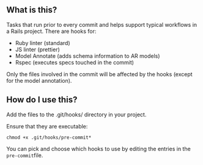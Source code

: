 ## What is this?

Tasks that run prior to every commit and helps support typical workflows in a Rails project. There are hooks for:

- Ruby linter (standard)
- JS linter (prettier)
- Model Annotate (adds schema information to AR models)
- Rspec (executes specs touched in the commit)

Only the files involved in the commit will be affected by the hooks (except for the model annotation).

## How do I use this?

Add the files to the .git/hooks/ directory in your project.

Ensure that they are executable:

`chmod +x .git/hooks/pre-commit*`

You can pick and choose which hooks to use by editing the entries in the `pre-commit`file.
